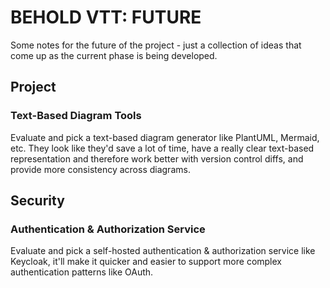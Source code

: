BEHOLD VTT: FUTURE
==================

Some notes for the future of the project - just a collection of ideas that come up as the current
phase is being developed.

## Project

### Text-Based Diagram Tools

Evaluate and pick a text-based diagram generator like PlantUML, Mermaid, etc.  They look like they'd
save a lot of time, have a really clear text-based representation and therefore work better with
version control diffs, and provide more consistency across diagrams.

## Security

### Authentication & Authorization Service

Evaluate and pick a self-hosted authentication & authorization service like Keycloak, it'll make it
quicker and easier to support more complex authentication patterns like OAuth.